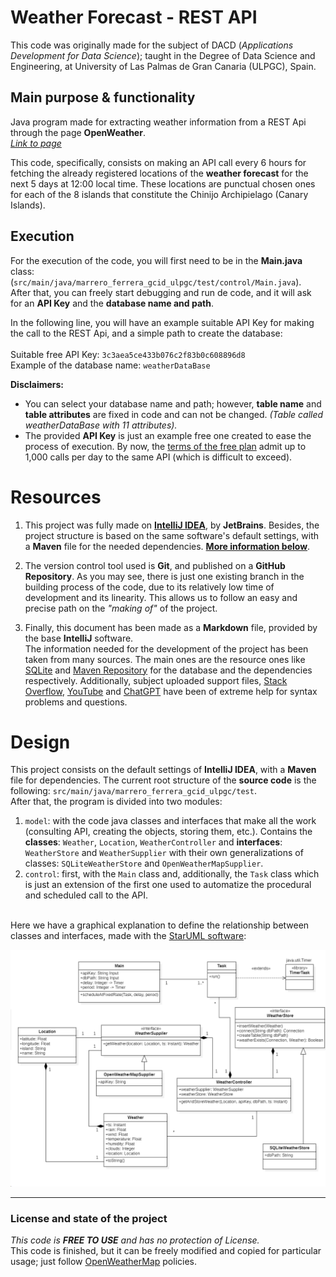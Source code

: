 # Weather Forecast - REST API
This code was originally made for the subject of DACD (*Applications Development for Data Science*); taught in the Degree
of Data Science and Engineering, at University of Las Palmas de Gran Canaria (ULPGC), Spain.

## Main purpose & functionality
Java program made for extracting weather information from a REST Api through the page **OpenWeather**. \
[*Link to page*](https://openweathermap.org)  
<a name="openweather"></a>


This code, specifically, consists on making an API call every 6 hours for fetching the already registered locations of the **weather forecast** for the next 5 days at 12:00 local time. These locations are punctual chosen ones for each of the 8 islands that constitute the Chinijo Archipielago (Canary Islands).


## Execution

For the execution of the code, you will first need to be in the **Main.java** class: (```src/main/java/marrero_ferrera_gcid_ulpgc/test/control/Main.java```). \
After that, you can freely start debugging and run de code, and it will ask for an **API Key** and the **database name and path**.


In the following line, you will have an example suitable API Key for making the call to the REST Api, and a simple path to create the database: \
\
Suitable free API Key: ```3c3aea5ce433b076c2f83b0c608896d8``` \
Example of the database name: ```weatherDataBase``` 


**Disclaimers:**
- You can select your database name and path; however, **table name** and **table attributes** are fixed in code and can not be changed. _(Table called weatherDataBase with 11 attributes)._
- The provided **API Key** is just an example free one created to ease the process of execution. By now, the [terms of the free plan](https://home.openweathermap.org/subscriptions) admit up to 1,000 calls per day to the same API (which is difficult to exceed).

# Resources
1. This project was fully made on **[IntelliJ IDEA](https://www.jetbrains.com/es-es/idea/)**, by **JetBrains**. Besides, the project structure is based on the same software's default
settings, with a **Maven** file for the needed dependencies. **[More information below](#design-)**.


2. The version control tool used is **Git**, and published on a **GitHub Repository**. As you may see, there is just one existing branch in the building process of the code, due to its relatively low time of development and its linearity. This allows us to follow an easy and precise path on the _"making of"_ of the project.


3. Finally, this document has been made as a **Markdown** file, provided by the base **IntelliJ** software.   
The information needed for the development of the project has been taken from many sources. The main ones are the resource ones like [SQLite](https://www.sqlite.org/index.html) and [Maven Repository](https://mvnrepository.com) for the database and the dependencies respectively. Additionally, subject uploaded support files, [Stack Overflow](https://www.google.com/url?sa=t&rct=j&q=&esrc=s&source=web&cd=&cad=rja&uact=8&ved=2ahUKEwia3r6cxsiCAxW5V6QEHd52AF0QFnoECA8QAQ&url=https%3A%2F%2Fstackoverflow.com%2F&usg=AOvVaw0C-i47dSU_h02E_IQoAztO&opi=89978449), [YouTube](https://www.youtube.com/) and [ChatGPT](https://chat.openai.com) have been of extreme help for syntax problems and questions.

# Design 

This project consists on the default settings of **IntelliJ IDEA**, with a **Maven** file for dependencies. The current root structure of the **source code** is the following: `src/main/java/marrero_ferrera_gcid_ulpgc/test`.  
After that, the program is divided into two modules:
1. `model`: with the code java classes and interfaces that make all the work (consulting API, creating the objects, storing them, etc.). Contains the **classes**: `Weather`, `Location`, `WeatherController` and **interfaces**: `WeatherStore` and `WeatherSupplier` with their own generalizations of classes: `SQLiteWeatherStore` and `OpenWeatherMapSupplier`.
2. `control`: first, with the `Main` class and, additionally, the `Task` class which is just an extension of the first one used to automatize the procedural and scheduled call to the API.

\
Here we have a graphical explanation to define the relationship between classes and interfaces, made with the [StarUML software](https://staruml.io/download/):     

![UML Weather Diagram](./src/main/resources/Weather_UML_ClassDiagram.png)

---

### License and state of the project
_This code is **FREE TO USE** and has no protection of License._   
This code is finished, but it can be freely modified and copied for particular usage; just follow [OpenWeatherMap](#main-purpose--functionality) policies.
